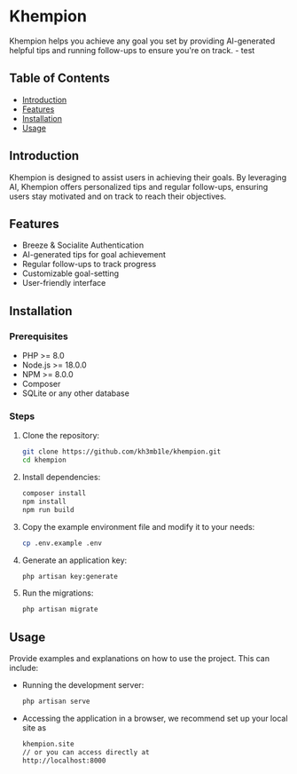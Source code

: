 # Khempion

Khempion helps you achieve any goal you set by providing AI-generated helpful tips and running follow-ups to ensure you're on track. - test

## Table of Contents

- [Introduction](#introduction)
- [Features](#features)
- [Installation](#installation)
- [Usage](#usage)
<!-- - [Configuration](#configuration) -->
<!-- - [Testing](#testing) -->
<!-- - [Deployment](#deployment) -->
<!-- - [Contributing](#contributing) -->
<!-- - [License](#license) -->
<!-- - [Credits](#credits) -->

## Introduction

Khempion is designed to assist users in achieving their goals. By leveraging AI, Khempion offers personalized tips and regular follow-ups, ensuring users stay motivated and on track to reach their objectives.

## Features

- Breeze & Socialite Authentication
- AI-generated tips for goal achievement
- Regular follow-ups to track progress
- Customizable goal-setting
- User-friendly interface

## Installation

### Prerequisites

- PHP >= 8.0
- Node.js >= 18.0.0
- NPM >= 8.0.0
- Composer
- SQLite or any other database

### Steps

1. Clone the repository:
   ```sh
   git clone https://github.com/kh3mb1le/khempion.git
   cd khempion
   ```

2. Install dependencies:
    ```sh
    composer install
    npm install
    npm run build
    ```
3. Copy the example environment file and modify it to your needs:
    ```sh
    cp .env.example .env
    ```
4. Generate an application key:
    ```sh
    php artisan key:generate
    ```
5. Run the migrations:
    ```sh
    php artisan migrate
    ```

## Usage
Provide examples and explanations on how to use the project. This can include:

- Running the development server:
    ```sh
    php artisan serve
    ```
- Accessing the application in a browser, we recommend set up your local site as
    ```sh
    khempion.site
    // or you can access directly at
    http://localhost:8000
    ```